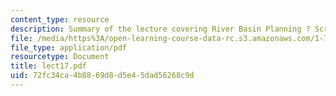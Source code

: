 ```yaml
---
content_type: resource
description: Summary of the lecture covering River Basin Planning ? Screening Models.
file: /media/https%3A/open-learning-course-data-rc.s3.amazonaws.com/1-731-water-resource-systems-fall-2006/72fc34ca4b8869d8d5e45dad56268c9d_lect17.pdf
file_type: application/pdf
resourcetype: Document
title: lect17.pdf
uid: 72fc34ca-4b88-69d8-d5e4-5dad56268c9d
---
```

